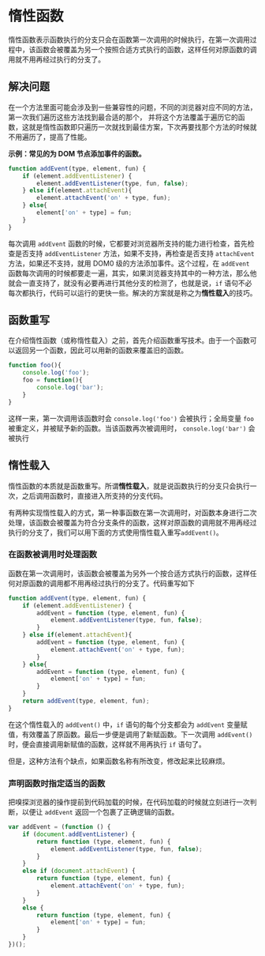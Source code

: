 # 惰性函数

惰性函数表示函数执行的分支只会在函数第一次调用的时候执行，在第一次调用过程中，该函数会被覆盖为另一个按照合适方式执行的函数，这样任何对原函数的调用就不用再经过执行的分支了。

## 解决问题

在一个方法里面可能会涉及到一些兼容性的问题，不同的浏览器对应不同的方法，第一次我们遍历这些方法找到最合适的那个， 并将这个方法覆盖于遍历它的函数，这就是惰性函数即只遍历一次就找到最佳方案，下次再要找那个方法的时候就不用遍历了，提高了性能。

**示例：常见的为 DOM 节点添加事件的函数。**

```javascript
function addEvent(type, element, fun) {
    if (element.addEventListener) {
        element.addEventListener(type, fun, false);
    } else if(element.attachEvent){
        element.attachEvent('on' + type, fun);
    } else{
        element['on' + type] = fun;
    }
}
```

每次调用 `addEvent` 函数的时候，它都要对浏览器所支持的能力进行检查，首先检查是否支持 `addEventListener` 方法，如果不支持，再检查是否支持 `attachEvent` 方法，如果还不支持，就用 DOM0 级的方法添加事件。这个过程，在 `addEvent` 函数每次调用的时候都要走一遍，其实，如果浏览器支持其中的一种方法，那么他就会一直支持了，就没有必要再进行其他分支的检测了，也就是说，`if` 语句不必每次都执行，代码可以运行的更快一些。解决的方案就是称之为**惰性载入**的技巧。

## 函数重写

在介绍惰性函数（或称惰性载入）之前，首先介绍函数重写技术。由于一个函数可以返回另一个函数，因此可以用新的函数来覆盖旧的函数。

```javascript
function foo(){
    console.log('foo');
    foo = function(){
        console.log('bar');
    }
}
```

这样一来，第一次调用该函数时会 `console.log('foo')` 会被执行；全局变量 `foo` 被重定义，并被赋予新的函数。当该函数再次被调用时，  `console.log('bar')` 会被执行


## 惰性载入

惰性函数的本质就是函数重写。所谓**惰性载入**，就是说函数执行的分支只会执行一次，之后调用函数时，直接进入所支持的分支代码。

有两种实现惰性载入的方式，第一种事函数在第一次调用时，对函数本身进行二次处理，该函数会被覆盖为符合分支条件的函数，这样对原函数的调用就不用再经过执行的分支了，我们可以用下面的方式使用惰性载入重写`addEvent()`。

### 在函数被调用时处理函数

函数在第一次调用时，该函数会被覆盖为另外一个按合适方式执行的函数，这样任何对原函数的调用都不用再经过执行的分支了。代码重写如下

```javascript
function addEvent(type, element, fun) {
    if (element.addEventListener) {
        addEvent = function (type, element, fun) {
            element.addEventListener(type, fun, false);
        }
    } else if(element.attachEvent){
        addEvent = function (type, element, fun) {
            element.attachEvent('on' + type, fun);
        }
    } else{
        addEvent = function (type, element, fun) {
            element['on' + type] = fun;
        }
    }
    return addEvent(type, element, fun);
}
```

在这个惰性载入的 `addEvent()` 中，`if` 语句的每个分支都会为 `addEvent` 变量赋值，有效覆盖了原函数。最后一步便是调用了新赋函数。下一次调用 `addEvent()` 时，便会直接调用新赋值的函数，这样就不用再执行 `if` 语句了。

但是，这种方法有个缺点，如果函数名称有所改变，修改起来比较麻烦。

### 声明函数时指定适当的函数

把嗅探浏览器的操作提前到代码加载的时候，在代码加载的时候就立刻进行一次判断，以便让 `addEvent` 返回一个包裹了正确逻辑的函数。

```javascript
var addEvent = (function () {
    if (document.addEventListener) {
        return function (type, element, fun) {
            element.addEventListener(type, fun, false);
        }
    }
    else if (document.attachEvent) {
        return function (type, element, fun) {
            element.attachEvent('on' + type, fun);
        }
    }
    else {
        return function (type, element, fun) {
            element['on' + type] = fun;
        }
    }
})();
```


